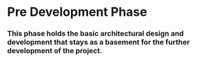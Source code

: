 # Pre Development Phase

### This phase holds the basic architectural design and development that stays as a basement for the further development of the project.
